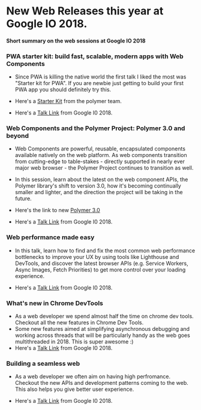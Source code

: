 # New Web Releases this year at Google IO 2018.

#### Short summary on the web sessions at Google IO 2018

### PWA starter kit: build fast, scalable, modern apps with Web Components ###

* Since PWA is killing the native world the first talk I liked the most was "Starter kit for PWA". If you are newbie just getting to build your first PWA app you should definitely try this.

* Here's a [Starter Kit](https://github.com/Polymer/pwa-starter-kit) from the polymer team. 
* Here's a [Talk Link](https://www.youtube.com/watch?v=we3lLo-UFtk) from Google I0 2018.

### Web Components and the Polymer Project: Polymer 3.0 and beyond

* Web Components are powerful, reusable, encapsulated components available natively on the web platform. As web components transition from cutting-edge to table-stakes - directly supported in nearly ever major web browser - the Polymer Project continues to transition as well. 

* In this session, learn about the latest on the web component APIs, the Polymer library's shift to version 3.0, how it's becoming continually smaller and lighter, and the direction the project will be taking in the future.

* Here's the link to new [Polymer 3.0](https://www.polymer-project.org/blog/2018-01-18-polymer-3-new-preview)
* Here's a [Talk Link](https://www.youtube.com/watch?v=7CUO7PyD5zA) from Google I0 2018.

### Web performance made easy

* In this talk, learn how to find and fix the most common web performance bottlenecks to improve your UX by using tools like Lighthouse and DevTools, and discover the latest browser APIs (e.g. Service Workers, Async Images, Fetch Priorities) to get more control over your loading experience.

* Here's a [Talk Link](https://www.youtube.com/watch?v=Mv-l3-tJgGk) from Google I0 2018.


### What's new in Chrome DevTools

* As a web developer we spend almost half the time on chrome dev tools. Checkout all the new features in Chrome Dev Tools.
* Some new features aimed at simplifying asynchronous debugging and working across threads that will be particularly handy as the web goes multithreaded in 2018. This is super awesome :)
* Here's a [Talk Link](https://www.youtube.com/watch?v=mfuE53x4b3k) from Google I0 2018.

### Building a seamless web

* As a web developer we often aim on having high perfromance. Checkout the new APIs and development patterns coming to the web. This also helps you give better user experience.

* Here's a [Talk Link](https://www.youtube.com/watch?v=Wi_PhaFdjlo) from Google I0 2018.







